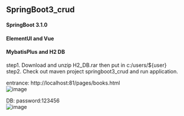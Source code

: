 ## SpringBoot3_crud
#### SpringBoot 3.1.0
#### ElementUI and Vue
#### MybatisPlus and H2 DB
step1. Download and unzip H2_DB.rar then put in c:/users/${user}  
step2. Check out maven project springboot3_crud and run application.   
  
entrance: http://localhost:81/pages/books.html  
![image](https://github.com/jenniferyuan/SpringBoot3/assets/8438937/3edb82a2-23b6-4b64-8d6f-449aa644b69c)  
  
DB: password:123456  
![image](https://github.com/jenniferyuan/SpringBoot3/assets/8438937/9abb9d19-1408-4cc1-bae2-986f49f638e5)



